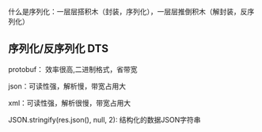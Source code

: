 什么是序列化：一层层搭积木（封装，序列化），一层层推倒积木（解封装，反序列化）

## 序列化/反序列化 DTS

protobuf： 效率很高,二进制格式，省带宽

json：可读性强，解析慢，带宽占用大

xml：可读性强，解析很慢，带宽占用大

JSON.stringify(res.json(), null, 2): 结构化的数据JSON字符串
